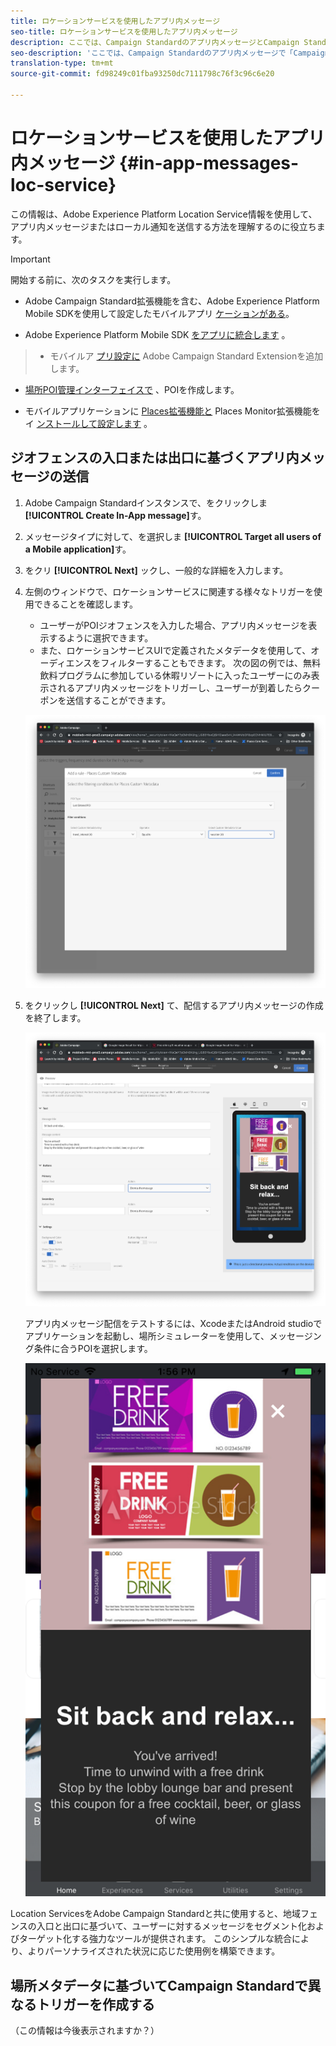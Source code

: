 ```yaml
---
title: ロケーションサービスを使用したアプリ内メッセージ
seo-title: ロケーションサービスを使用したアプリ内メッセージ
description: ここでは、Campaign Standardのアプリ内メッセージとCampaign Standardのキャンペーン標準のプッシュメッセージを使用する方法について説明します。
seo-description: 'ここでは、Campaign Standardのアプリ内メッセージで「Campaign Standardのプッシュメッセージ」を使用する方法について説明します。 '
translation-type: tm+mt
source-git-commit: fd98249c01fba93250dc7111798c76f3c96c6e20

---
```



# ロケーションサービスを使用したアプリ内メッセージ {#in-app-messages-loc-service}

この情報は、Adobe Experience Platform Location Service情報を使用して、アプリ内メッセージまたはローカル通知を送信する方法を理解するのに役立ちます。

>[!IMPORTANT]
>
>開始する前に、次のタスクを実行します。
>
>* Adobe Campaign Standard拡張機能を含む、Adobe Experience Platform Mobile SDKを使用して設定したモバイルアプリ [ケーションがある](https://aep-sdks.gitbook.io/docs/using-mobile-extensions/adobe-campaign-standard)。
   >
   >
* Adobe Experience Platform Mobile SDK [をアプリに統合します](https://aep-sdks.gitbook.io/docs/getting-started/get-the-sdk) 。
>* モバイルア [プリ設定に](https://aep-sdks.gitbook.io/docs/using-mobile-extensions/adobe-campaign-standard) Adobe Campaign Standard Extensionを追加します。
   >
   >
* [場所POI管理インターフェイスで](/help/poi-mgmt-ui/create-a-poi-ui.md) 、POIを作成します。
   >
   >
* モバイルアプリケーションに [Places拡張機能と](/help/places-ext-aep-sdks/places-extension/places-extension.md) Places Monitor拡張機能をイ [ンストールして設定します](/help/places-ext-aep-sdks/places-monitor-extension/places-monitor-extension.md) 。


## ジオフェンスの入口または出口に基づくアプリ内メッセージの送信

1. Adobe Campaign Standardインスタンスで、をクリックしま **[!UICONTROL Create In-App message]**&#x200B;す。
2. メッセージタイプに対して、を選択しま **[!UICONTROL Target all users of a Mobile application]**&#x200B;す。
3. をクリ **[!UICONTROL Next]** ックし、一般的な詳細を入力します。
4. 左側のウィンドウで、ロケーションサービスに関連する様々なトリガーを使用できることを確認します。

   * ユーザーがPOIジオフェンスを入力した場合、アプリ内メッセージを表示するように選択できます。
   * また、ロケーションサービスUIで定義されたメタデータを使用して、オーディエンスをフィルターすることもできます。
   次の図の例では、無料飲料プログラムに参加している休暇リゾートに入ったユーザーにのみ表示されるアプリ内メッセージをトリガーし、ユーザーが到着したらクーポンを送信することができます。

   ![「アプリ内メッセージ配置メタデータ」](/help/assets/last-entered-vacation.png)

5. をクリックし **[!UICONTROL Next]** て、配信するアプリ内メッセージの作成を終了します。

   ![「イベントの作成」](/help/assets/prepare-ACS.png)

   アプリ内メッセージ配信をテストするには、XcodeまたはAndroid studioでアプリケーションを起動し、場所シミュレーターを使用して、メッセージング条件に合うPOIを選択します。

   ![「クーポンを飲む」](/help/assets/drink-coupon-on-app.png)


Location ServicesをAdobe Campaign Standardと共に使用すると、地域フェンスの入口と出口に基づいて、ユーザーに対するメッセージをセグメント化およびターゲット化する強力なツールが提供されます。 このシンプルな統合により、よりパーソナライズされた状況に応じた使用例を構築できます。

## 場所メタデータに基づいてCampaign Standardで異なるトリガーを作成する

（この情報は今後表示されますか？）